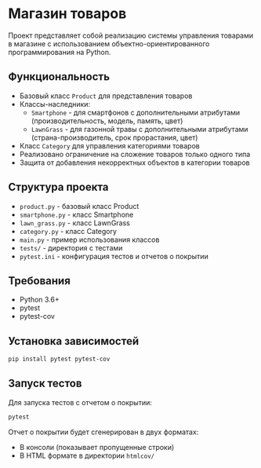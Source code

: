# Магазин товаров

Проект представляет собой реализацию системы управления товарами в магазине с использованием объектно-ориентированного программирования на Python.

## Функциональность

- Базовый класс `Product` для представления товаров
- Классы-наследники:
  - `Smartphone` - для смартфонов с дополнительными атрибутами (производительность, модель, память, цвет)
  - `LawnGrass` - для газонной травы с дополнительными атрибутами (страна-производитель, срок прорастания, цвет)
- Класс `Category` для управления категориями товаров
- Реализовано ограничение на сложение товаров только одного типа
- Защита от добавления некорректных объектов в категории товаров

## Структура проекта

- `product.py` - базовый класс Product
- `smartphone.py` - класс Smartphone
- `lawn_grass.py` - класс LawnGrass
- `category.py` - класс Category
- `main.py` - пример использования классов
- `tests/` - директория с тестами
- `pytest.ini` - конфигурация тестов и отчетов о покрытии

## Требования

- Python 3.6+
- pytest
- pytest-cov

## Установка зависимостей

```bash
pip install pytest pytest-cov
```

## Запуск тестов

Для запуска тестов с отчетом о покрытии:

```bash
pytest
```

Отчет о покрытии будет сгенерирован в двух форматах:
- В консоли (показывает пропущенные строки)
- В HTML формате в директории `htmlcov/` 